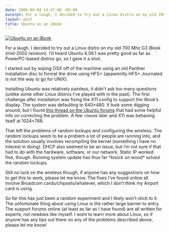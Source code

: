 ```yaml
---
date: 2006-09-04 14:47:00 -05:00
excerpt: For a laugh, I decided to try out a Linux distro on my old 700 Mhz G3 iBook (mid-2002 revision).
layout: post
title: Ubuntu on an iBook
---
```


[![Ubuntu on an iBook](http://static.flickr.com/82/234103760_5043ae5fe8_m.jpg)](http://flickr.com/photos/jgarber/234103760/)

For a laugh, I decided to try out a Linux distro on my old 700 Mhz G3 iBook (mid-2002 revision). I’d heard Ubuntu 6.06.1 was pretty good as far as PowerPC-based distros go, so I gave it a shot.

I started out by wiping OSX off of the machine using an old Panther installation disc to format the drive using HFS+ (apparently HFS+ Journaled is not the way to go for UNIX).

Installing Ubuntu was relatively painless, it didn’t ask too many questions (unlike some other Linux distros I’ve played with in the past). The first challenge after installation was fixing the X11 config to support the iBook’s display. The system was defaulting to 640×480. It took some digging around, but I found [this thread on the Ubuntu forums](http://www.ubuntuforums.org/showthread.php?t=231279) that had some helpful info on correcting the problem. A few `chmod`s later and X11 was behaving itself at 1024×768.

That left the problems of random lockups and configuring the wireless. The random lockups seem to be a problem a lot of people are running into, and the solution usually involves recompiling the kernel (something I have no interest in doing). DHCP also seemed to be an issue, but I’m not sure if that had to do with the hardware, software, or our network. Static IP worked fine, though. Running system update has thus far \*knock on wood\* solved the random lockups.

Still no luck on the wireless though, if anyone has any suggestions on how to get this to work, please let me know. The fixes I’ve found online all involve Broadcom cards/chipsets/whatever, which I don’t think my Airport card is using.

So far this has just been a random experiment and I likely won’t stick to it. The unfortunate thing about using Linux is the rather large barrier to entry. The support forums online (at least as far as I have found) are all written for experts, not newbies like myself. I _want_ to learn more about Linux, so if anyone has any tips out there on any of the problems described above, please let me know!
